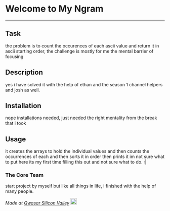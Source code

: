 # Welcome to My Ngram
***

## Task
the problem is to count the occurences of each ascii value and return it in ascii starting order, the challenge is mostly for me the mental barrier of focusing
## Description
yes i have solved it with the help of ethan and the season 1 channel helpers and josh as well.
## Installation
nope installations needed, just needed the right mentality from the break that i took 
## Usage
it creates the arrays to hold the individual values and then counts the occurrences of each and then sorts it in order then prints it
im not sure what to put here its my first time filling this out and not sure what to do. :|
### The Core Team
start project by myself but like all things in life, i finished with the help of many people.

<span><i>Made at <a href='https://qwasar.io'>Qwasar Silicon Valley</a></i></span>
<span><img alt='Qwasar Silicon Valley Logo' src='https://storage.googleapis.com/qwasar-public/qwasar-logo_50x50.png' width='20px'></span>
